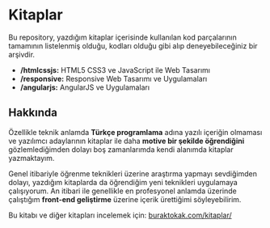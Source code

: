 # Kitaplar

Bu repository, yazdığım kitaplar içerisinde kullanılan kod parçalarının tamamının listelenmiş olduğu, kodları olduğu gibi alıp deneyebileceğiniz bir arşivdir.

- **/htmlcssjs:** HTML5 CSS3 ve JavaScript ile Web Tasarımı
- **/responsive:** Responsive Web Tasarımı ve Uygulamaları
- **/angularjs:** AngularJS ve Uygulamaları

## Hakkında

Özellikle teknik anlamda **Türkçe programlama** adına yazılı içeriğin olmaması ve yazılımcı adaylarının kitaplar ile daha **motive bir şekilde öğrendiğini** gözlemlediğimden dolayı boş zamanlarımda kendi alanımda kitaplar yazmaktayım.

Genel itibariyle öğrenme teknikleri üzerine araştırma yapmayı sevdiğimden dolayı, yazdığım kitaplarda da öğrendiğim yeni teknikleri uygulamaya çalışıyorum. An itibari ile genellikle en profesyonel anlamda üzerinde çalıştığım **front-end geliştirme** üzerine içerik ürettiğimi söyleyebilirim.

Bu kitabı ve diğer kitapları incelemek için: [buraktokak.com/kitaplar/](http://www.buraktokak.com/kitaplar/)
